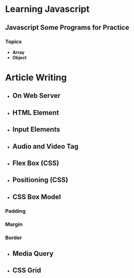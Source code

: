 # Learning Javascript
## Javascript Some Programs for Practice
### Topics
- **Array**
- **Object**

# Article Writing
- ## On Web Server
- ## HTML Element
- ## Input Elements
- ## Audio and Video Tag
- ## Flex Box (CSS)
- ## Positioning (CSS)
- ## CSS Box Model 
### Padding
### Margin
### Border
- ## Media Query 
- ## CSS Grid
